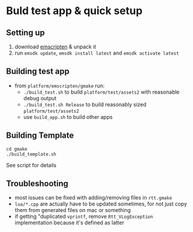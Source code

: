 # Buld test app & quick setup

## Setting up
1. download [emscripten](http://emscripten.org) & unpack it
2. run `emsdk update`, `emsdk install latest` and `emsdk activate latest`

## Building test app

- from `platform/emscripten/gmake` run:
  * `./build_test.sh` to build `platform/test/assets2` with reasonable debug output
  * `./build_test.sh Release` to build reasonably sized `platform/test/assets2` 
  * use `build_app.sh` to build other apps

## Building Template
```
cd gmake
./build_template.sh
```
See script for details

## Troubleshooting

- most issues can be fixed with adding/removing files in `rtt.gmake`
- `lua/*.cpp` are actually have to be updated sometimes, for not just copy them from generated files on mac or something
- if getting "duplicated `vprintf`, remove `Rtt_VLogException` implementation because it's defined as latter

